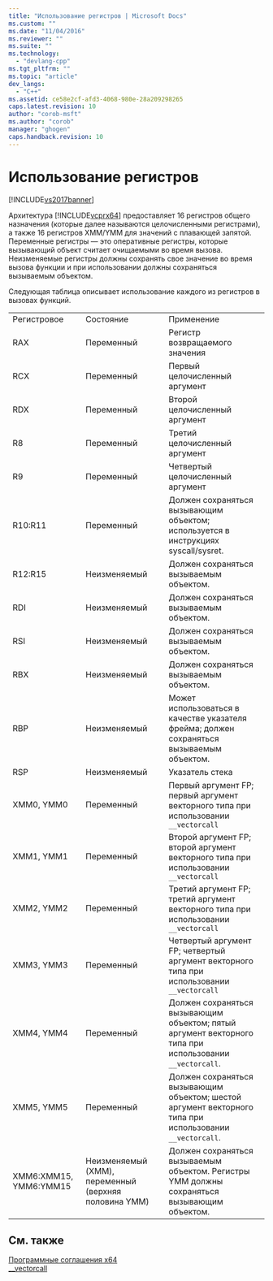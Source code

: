 ```yaml
---
title: "Использование регистров | Microsoft Docs"
ms.custom: ""
ms.date: "11/04/2016"
ms.reviewer: ""
ms.suite: ""
ms.technology: 
  - "devlang-cpp"
ms.tgt_pltfrm: ""
ms.topic: "article"
dev_langs: 
  - "C++"
ms.assetid: ce58e2cf-afd3-4068-980e-28a209298265
caps.latest.revision: 10
author: "corob-msft"
ms.author: "corob"
manager: "ghogen"
caps.handback.revision: 10
---
```

# Использование регистров
[!INCLUDE[vs2017banner](../assembler/inline/includes/vs2017banner.md)]

Архитектура [!INCLUDE[vcprx64](../Token/vcprx64_md.md)] предоставляет 16 регистров общего назначения \(которые далее называются целочисленными регистрами\), а также 16 регистров XMM\/YMM для значений с плавающей запятой.  Переменные регистры — это оперативные регистры, которые вызывающий объект считает очищаемыми во время вызова.  Неизменяемые регистры должны сохранять свое значение во время вызова функции и при использовании должны сохраняться вызываемым объектом.  
  
 Следующая таблица описывает использование каждого из регистров в вызовах функций.  
  
||||  
|-|-|-|  
|Регистровое|Состояние|Применение|  
|RAX|Переменный|Регистр возвращаемого значения|  
|RCX|Переменный|Первый целочисленный аргумент|  
|RDX|Переменный|Второй целочисленный аргумент|  
|R8|Переменный|Третий целочисленный аргумент|  
|R9|Переменный|Четвертый целочисленный аргумент|  
|R10:R11|Переменный|Должен сохраняться вызывающим объектом; используется в инструкциях syscall\/sysret.|  
|R12:R15|Неизменяемый|Должен сохраняться вызываемым объектом.|  
|RDI|Неизменяемый|Должен сохраняться вызываемым объектом.|  
|RSI|Неизменяемый|Должен сохраняться вызываемым объектом.|  
|RBX|Неизменяемый|Должен сохраняться вызываемым объектом.|  
|RBP|Неизменяемый|Может использоваться в качестве указателя фрейма; должен сохраняться вызываемым объектом.|  
|RSP|Неизменяемый|Указатель стека|  
|XMM0, YMM0|Переменный|Первый аргумент FP; первый аргумент векторного типа при использовании `__vectorcall`|  
|XMM1, YMM1|Переменный|Второй аргумент FP; второй аргумент векторного типа при использовании `__vectorcall`|  
|XMM2, YMM2|Переменный|Третий аргумент FP; третий аргумент векторного типа при использовании `__vectorcall`|  
|XMM3, YMM3|Переменный|Четвертый аргумент FP; четвертый аргумент векторного типа при использовании `__vectorcall`|  
|XMM4, YMM4|Переменный|Должен сохраняться вызывающим объектом; пятый аргумент векторного типа при использовании `__vectorcall`.|  
|XMM5, YMM5|Переменный|Должен сохраняться вызывающим объектом; шестой аргумент векторного типа при использовании `__vectorcall`.|  
|XMM6:XMM15, YMM6:YMM15|Неизменяемый \(XMM\), переменный \(верхняя половина YMM\)|Должен сохраняться вызываемым объектом.  Регистры YMM должны сохраняться вызывающим объектом.|  
  
## См. также  
 [Программные соглашения x64](../build/x64-software-conventions.md)   
 [\_\_vectorcall](../Topic/__vectorcall.md)